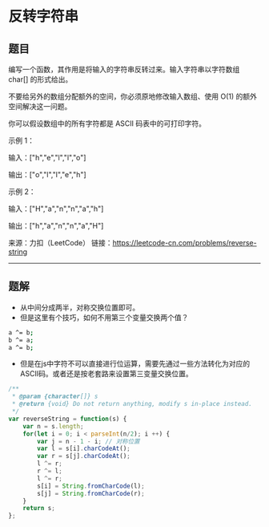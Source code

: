 # 反转字符串

## 题目

编写一个函数，其作用是将输入的字符串反转过来。输入字符串以字符数组 char[] 的形式给出。

不要给另外的数组分配额外的空间，你必须原地修改输入数组、使用 O(1) 的额外空间解决这一问题。

你可以假设数组中的所有字符都是 ASCII 码表中的可打印字符。

示例 1：

输入：["h","e","l","l","o"]

输出：["o","l","l","e","h"]

示例 2：

输入：["H","a","n","n","a","h"]

输出：["h","a","n","n","a","H"]

来源：力扣（LeetCode）
链接：https://leetcode-cn.com/problems/reverse-string

---

## 题解

- 从中间分成两半，对称交换位置即可。
- 但是这里有个技巧，如何不用第三个变量交换两个值？

```bash
a ^= b;
b ^= a;
a ^= b;
```

- 但是在js中字符不可以直接进行位运算，需要先通过一些方法转化为对应的ASCII码。或者还是按老套路来设置第三变量交换位置。

```javascript
/**
 * @param {character[]} s
 * @return {void} Do not return anything, modify s in-place instead.
 */
var reverseString = function(s) {
    var n = s.length;
    for(let i = 0; i < parseInt(n/2); i ++) {
        var j = n - 1 - i; // 对称位置
        var l = s[i].charCodeAt();
        var r = s[j].charCodeAt();
        l ^= r;
        r ^= l;
        l ^= r;
        s[i] = String.fromCharCode(l);
        s[j] = String.fromCharCode(r);
    }
    return s;
};
```
